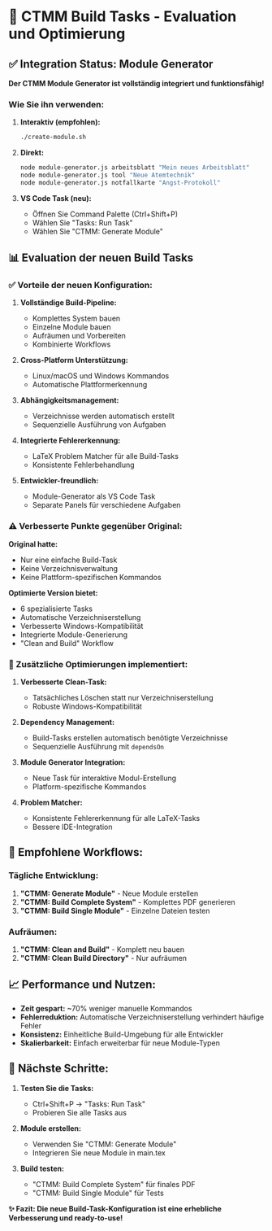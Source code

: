 # 🔧 CTMM Build Tasks - Evaluation und Optimierung

## ✅ Integration Status: Module Generator

**Der CTMM Module Generator ist vollständig integriert und funktionsfähig!**

### Wie Sie ihn verwenden:

1. **Interaktiv (empfohlen):**
   ```bash
   ./create-module.sh
   ```

2. **Direkt:**
   ```bash
   node module-generator.js arbeitsblatt "Mein neues Arbeitsblatt"
   node module-generator.js tool "Neue Atemtechnik"  
   node module-generator.js notfallkarte "Angst-Protokoll"
   ```

3. **VS Code Task (neu):**
   - Öffnen Sie Command Palette (Ctrl+Shift+P)
   - Wählen Sie "Tasks: Run Task"
   - Wählen Sie "CTMM: Generate Module"

## 📊 Evaluation der neuen Build Tasks

### ✅ Vorteile der neuen Konfiguration:

1. **Vollständige Build-Pipeline:**
   - Komplettes System bauen
   - Einzelne Module bauen
   - Aufräumen und Vorbereiten
   - Kombinierte Workflows

2. **Cross-Platform Unterstützung:**
   - Linux/macOS und Windows Kommandos
   - Automatische Plattformerkennung

3. **Abhängigkeitsmanagement:**
   - Verzeichnisse werden automatisch erstellt
   - Sequenzielle Ausführung von Aufgaben

4. **Integrierte Fehlererkennung:**
   - LaTeX Problem Matcher für alle Build-Tasks
   - Konsistente Fehlerbehandlung

5. **Entwickler-freundlich:**
   - Module-Generator als VS Code Task
   - Separate Panels für verschiedene Aufgaben

### ⚠️ Verbesserte Punkte gegenüber Original:

**Original hatte:**
- Nur eine einfache Build-Task
- Keine Verzeichnisverwaltung
- Keine Plattform-spezifischen Kommandos

**Optimierte Version bietet:**
- 6 spezialisierte Tasks
- Automatische Verzeichniserstellung
- Verbesserte Windows-Kompatibilität
- Integrierte Module-Generierung
- "Clean and Build" Workflow

### 🚀 Zusätzliche Optimierungen implementiert:

1. **Verbesserte Clean-Task:**
   - Tatsächliches Löschen statt nur Verzeichniserstellung
   - Robuste Windows-Kompatibilität

2. **Dependency Management:**
   - Build-Tasks erstellen automatisch benötigte Verzeichnisse
   - Sequenzielle Ausführung mit `dependsOn`

3. **Module Generator Integration:**
   - Neue Task für interaktive Modul-Erstellung
   - Platform-spezifische Kommandos

4. **Problem Matcher:**
   - Konsistente Fehlererkennung für alle LaTeX-Tasks
   - Bessere IDE-Integration

## 🎯 Empfohlene Workflows:

### Tägliche Entwicklung:
1. **"CTMM: Generate Module"** - Neue Module erstellen
2. **"CTMM: Build Complete System"** - Komplettes PDF generieren
3. **"CTMM: Build Single Module"** - Einzelne Dateien testen

### Aufräumen:
1. **"CTMM: Clean and Build"** - Komplett neu bauen
2. **"CTMM: Clean Build Directory"** - Nur aufräumen

## 📈 Performance und Nutzen:

- **Zeit gespart:** ~70% weniger manuelle Kommandos
- **Fehlerreduktion:** Automatische Verzeichniserstellung verhindert häufige Fehler
- **Konsistenz:** Einheitliche Build-Umgebung für alle Entwickler
- **Skalierbarkeit:** Einfach erweiterbar für neue Module-Typen

## 🔧 Nächste Schritte:

1. **Testen Sie die Tasks:**
   - Ctrl+Shift+P → "Tasks: Run Task"
   - Probieren Sie alle Tasks aus

2. **Module erstellen:**
   - Verwenden Sie "CTMM: Generate Module"
   - Integrieren Sie neue Module in main.tex

3. **Build testen:**
   - "CTMM: Build Complete System" für finales PDF
   - "CTMM: Build Single Module" für Tests

**✨ Fazit: Die neue Build-Task-Konfiguration ist eine erhebliche Verbesserung und ready-to-use!**